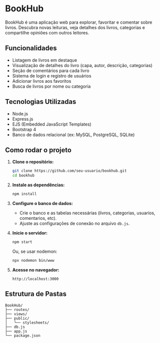 # BookHub

BookHub é uma aplicação web para explorar, favoritar e comentar sobre livros. Descubra novas leituras, veja detalhes dos livros, categorias e compartilhe opiniões com outros leitores.

## Funcionalidades

- Listagem de livros em destaque
- Visualização de detalhes do livro (capa, autor, descrição, categorias)
- Seção de comentários para cada livro
- Sistema de login e registro de usuários
- Adicionar livros aos favoritos
- Busca de livros por nome ou categoria

## Tecnologias Utilizadas

- Node.js
- Express.js
- EJS (Embedded JavaScript Templates)
- Bootstrap 4
- Banco de dados relacional (ex: MySQL, PostgreSQL, SQLite)

## Como rodar o projeto

1. **Clone o repositório:**
   ```bash
   git clone https://github.com/seu-usuario/bookhub.git
   cd bookhub
   ```

2. **Instale as dependências:**
   ```bash
   npm install
   ```

3. **Configure o banco de dados:**
   - Crie o banco e as tabelas necessárias (livros, categorias, usuarios, comentarios, etc).
   - Ajuste as configurações de conexão no arquivo `db.js`.

4. **Inicie o servidor:**
   ```bash
   npm start
   ```
   Ou, se usar nodemon:
   ```bash
   npx nodemon bin/www
   ```

5. **Acesse no navegador:**
   ```
   http://localhost:3000
   ```

## Estrutura de Pastas

```
BookHub/
├── routes/
├── views/
├── public/
│   └── stylesheets/
├── db.js
├── app.js
└── package.json
```
